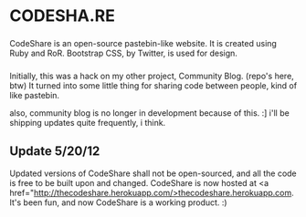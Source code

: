 <h1>CODESHA.RE</h1>

###

CodeShare is an open-source pastebin-like website. It is created using Ruby and RoR.
Bootstrap CSS, by Twitter, is used for design.

###

Initially, this was a hack on my other project, Community Blog. (repo's here, btw)
It turned into some little thing for sharing code between people, kind of like pastebin.

also, community blog is no longer in development because of this. :]
i'll be shipping updates quite frequently, i think. 

###

Update 5/20/12
---
Updated versions of CodeShare shall not be open-sourced, and all the code is free to be built upon and changed. CodeShare is now hosted at <a href="http://thecodeshare.herokuapp.com/>thecodeshare.herokuapp.com</a>. It's been fun, and now CodeShare is a working product. :)